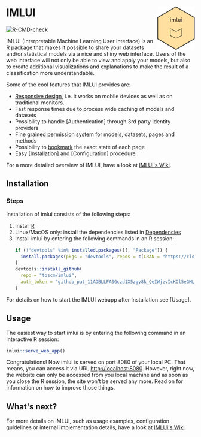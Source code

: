 # IMLUI <img src="inst/assets/png/imlui_logo.png" align="right" width="100"/>

<!-- badges: start -->
[![R-CMD-check](https://github.com/toscm/imlui/workflows/R-CMD-check/badge.svg)](https://github.com/toscm/imlui/actions)
<!-- badges: end -->

IMLUI (Interpretable Machine Learning User Interface) is an R package that makes it possible to share your datasets and/or statistical models via a nice and shiny web interface. Users of the web interface will not only be able to view and apply your models, but also to create additional visualizations and explanations to make the result of a classification more understandable.

Some of the cool features that IMLUI provides are:

* [Responsive design](Layout), i.e. it works on mobile devices as well as on traditional monitors.
* Fast response times due to process wide caching of models and datasets
* Possibility to handle [Authentication] through 3rd party Identity providers
* Fine grained [permission system](Authentication#external-user-authorization) for models, datasets, pages and methods
* Possibility to [bookmark](Bookmarking) the exact state of each page
* Easy [Installation] and [Configuration] procedure

For a more detailed overview of IMLUI, have a look at [IMLUi's Wiki](github.com/toscm/dummy/wiki).

## Installation

### Steps

Installation of imlui consists of the following steps:

1. Install [R](https://cran.r-project.org/)
2. Linux/MacOS only: install the dependencies listed in [Dependencies]([#dependencies](https://github.com/toscm/dummy/wiki/Installation#dependencies))
3. Install imlui by entering the following commands in an R session:
   ```R
   if (!"devtools" %in% installed.packages()[, "Package"]) {
     install.packages(pkgs = "devtools", repos = c(CRAN = "https://cloud.r-project.org"))
   }
   devtools::install_github(
     repo = "toscm/imlui",
     auth_token = "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"
   )
   ```

For details on how to start the IMLUI webapp after Installation see [Usage].

## Usage

The easiest way to start imlui is by entering the following command in an interactive R session:

```R
imlui::serve_web_app()
```

Congratulations! Now imlui is served on port 8080 of your local PC. That means, you can access it via URL <http://localhost:8080>. However, right now, the website can only be accessed from you local machine and as soon as you close the R session, the site won't be served any more. Read on for information on how to improve those things.

## What's next?

For more details on IMLUI, such as usage examples, configuration guidelines or internal implementation details, have a look at [IMLUi's Wiki](github.com/toscm/dummy/wiki).